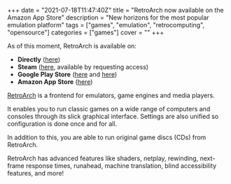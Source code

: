 +++
date = "2021-07-18T11:47:40Z"
title = "RetroArch now available on the Amazon App Store"
description = "New horizons for the most popular emulation platform"
tags = ["games", "emulation", "retrocomputing", "opensource"]
categories = ["games"]
cover = ""
+++

As of this moment, RetroArch is available on:
* **Directly** ([here](https://www.retroarch.com/?page=platforms))
* **Steam** ([here](https://store.steampowered.com/app/1118310/RetroArch/), available by requesting access)
* **Google Play Store** ([here](https://play.google.com/store/apps/details?id=com.retroarch) and [here](https://play.google.com/store/apps/details?id=com.retroarch.aarch64))
* **Amazon App Store** ([here](https://amazon.com/dp/B09753XRVF))

[RetroArch](https://www.retroarch.com/) is a frontend for emulators, game engines and media players.

It enables you to run classic games on a wide range of computers and consoles through its slick graphical interface. Settings are also unified so configuration is done once and for all.

In addition to this, you are able to run original game discs (CDs) from RetroArch.

RetroArch has advanced features like shaders, netplay, rewinding, next-frame response times, runahead, machine translation, blind accessibility features, and more!